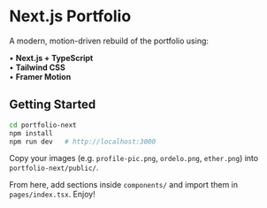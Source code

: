 # Next.js Portfolio

A modern, motion-driven rebuild of the portfolio using:

• **Next.js + TypeScript**  
• **Tailwind CSS**  
• **Framer Motion**

## Getting Started

```bash
cd portfolio-next
npm install
npm run dev   # http://localhost:3000
```

Copy your images (e.g. `profile-pic.png`, `ordelo.png`, `ether.png`) into `portfolio-next/public/`.

From here, add sections inside `components/` and import them in `pages/index.tsx`. Enjoy! 